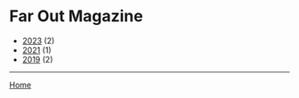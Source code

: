 # Far Out Magazine

  * [2023](./far-out-magazine-2023.md) (2)
  * [2021](./far-out-magazine-2021.md) (1)
  * [2019](./far-out-magazine-2019.md) (2)

----

[Home](../index.md)
